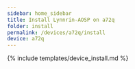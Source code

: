 ```yaml
---
sidebar: home_sidebar
title: Install Lynnrin-AOSP on a72q
folder: install
permalink: /devices/a72q/install
device: a72q
---
```

{% include templates/device_install.md %}
